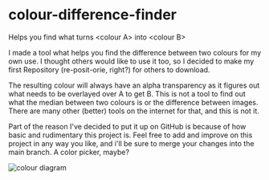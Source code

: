 # colour-difference-finder
Helps you find what turns &lt;colour A> into &lt;colour B>

I made a tool what helps you find the difference between two colours for my own use. I thought others would like to use it too, so I decided to make my first Repository (re-posit-orie, right?) for others to download. 

The resulting colour will always have an alpha transparency as it figures out what needs to be overlayed over A to get B. This is not a tool to find out what the median between two colours is or the difference between images. There are many other (better) tools on the internet for that, and this is not it.

Part of the reason I've decided to put it up on GitHub is because of how basic and rudimentary this project is. Feel free to add and improve on this project in any way you like, and i'll be sure to merge your changes into the main branch. A color picker, maybe?

![colour diagram](https://user-images.githubusercontent.com/66379077/132756630-5a500527-d5a0-4ac5-91d7-8d8bfdb0dca2.png)


